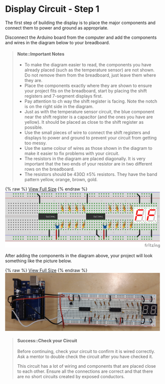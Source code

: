 # Display Circuit - Step 1

The first step of building the display is to place the major components and connect them to power and ground as appropriate.

Disconnect the Arduino board from the computer and add the components and wires in the diagram below to your breadboard.

> #### Note::Important Notes
>
> * To make the diagram easier to read, the components you have already placed (such as the temperature sensor) are not shown. Do not remove them from the breadboard, just leave them where they are.
> * Place the components exactly where they are shown to ensure your project fits on the breadboard, start by placing the shift registers and 7-segment displays first.
> * Pay attention to ch way the shift register is facing. Note the notch is on the right side in the diagram.
> * Just as with the temperature sensor circuit, the blue component near the shift register is a capacitor (and the ones you have are yellow). It should be placed as close to the shift register as possible.
> * Use the small pieces of wire to connect the shift registers and displays to power and ground to prevent your circuit from getting too messy.
> * Use the same colour of wires as those shown in the diagram to make it easier to fix problems with your circuit.
> * The resistors in the diagram are placed diagonally. It is very important that the two ends of your resistor are in two different rows on the breadboard.
> * The resistors should be 430Ω ±5% resistors. They have the band pattern yellow, orange, brown, gold.

{% raw %}
<a href="/assets/display-circuit/breadboard_step1.png" target="_blank">View Full Size</a>
{% endraw %}
![](/assets/display-circuit/breadboard_step1.png)

After adding the components in the diagram above, your project will look something like the picture below.

{% raw %}
<a href="/assets/display-circuit/prototype_step1.jpg" target="_blank">View Full Size</a>
{% endraw %}
![](/assets/display-circuit/prototype_step1.jpg)

> #### Success::Check your Circuit
>
> Before continuing, check your circuit to confirm it is wired correctly. Ask a mentor to double check the circuit after you have checked it.
>
> This circuit has a lot of wiring and components that are placed close to each other. Ensure all the connections are correct and that there are no short circuits created by exposed conductors.
